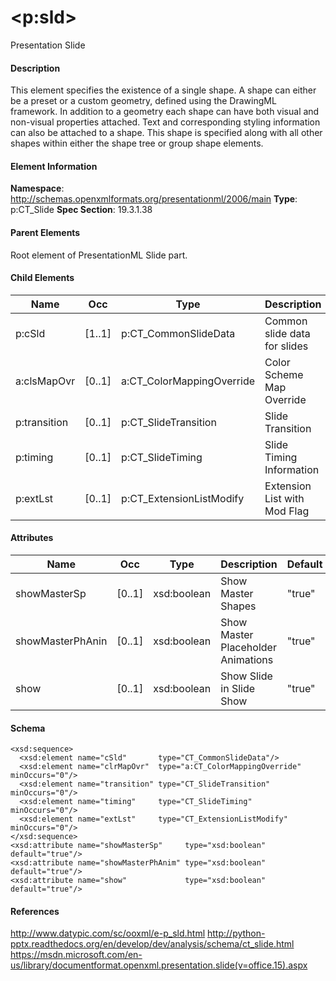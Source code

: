 # &lt;p:sld&gt;

Presentation Slide

#### Description

This element specifies the existence of a single shape. A shape can either be a preset or a custom geometry, defined using the DrawingML framework. In addition to a geometry each shape can have both visual and non-visual properties attached. Text and corresponding styling information can also be attached to a shape. This shape is specified along with all other shapes within either the shape tree or group shape elements.

#### Element Information

**Namespace**: http://schemas.openxmlformats.org/presentationml/2006/main
**Type**: p:CT_Slide
**Spec Section**: 19.3.1.38

#### Parent Elements

Root element of PresentationML Slide part.

#### Child Elements

Name         | Occ    | Type                      | Description
------------ | ------ | ------------------------- | ----------------------------
p:cSld       | [1..1] | p:CT_CommonSlideData      | Common slide data for slides
a:clsMapOvr  | [0..1] | a:CT_ColorMappingOverride | Color Scheme Map Override
p:transition | [0..1] | p:CT_SlideTransition      | Slide Transition
p:timing     | [0..1] | p:CT_SlideTiming          | Slide Timing Information
p:extLst     | [0..1] | p:CT_ExtensionListModify  | Extension List with Mod Flag

#### Attributes


Name             | Occ    | Type        | Description                        | Default
---------------- | ------ | ----------- | ---------------------------------- | -------
showMasterSp     | [0..1] | xsd:boolean | Show Master Shapes                 | "true"
showMasterPhAnin | [0..1] | xsd:boolean | Show Master Placeholder Animations | "true"
show             | [0..1] | xsd:boolean | Show Slide in Slide Show           | "true"

#### Schema

```
<xsd:sequence>
  <xsd:element name="cSld"       type="CT_CommonSlideData"/>
  <xsd:element name="clrMapOvr"  type="a:CT_ColorMappingOverride" minOccurs="0"/>
  <xsd:element name="transition" type="CT_SlideTransition"        minOccurs="0"/>
  <xsd:element name="timing"     type="CT_SlideTiming"            minOccurs="0"/>
  <xsd:element name="extLst"     type="CT_ExtensionListModify"    minOccurs="0"/>
</xsd:sequence>
<xsd:attribute name="showMasterSp"     type="xsd:boolean" default="true"/>
<xsd:attribute name="showMasterPhAnim" type="xsd:boolean" default="true"/>
<xsd:attribute name="show"             type="xsd:boolean" default="true"/>
```

#### References

http://www.datypic.com/sc/ooxml/e-p_sld.html
http://python-pptx.readthedocs.org/en/develop/dev/analysis/schema/ct_slide.html
https://msdn.microsoft.com/en-us/library/documentformat.openxml.presentation.slide(v=office.15).aspx
